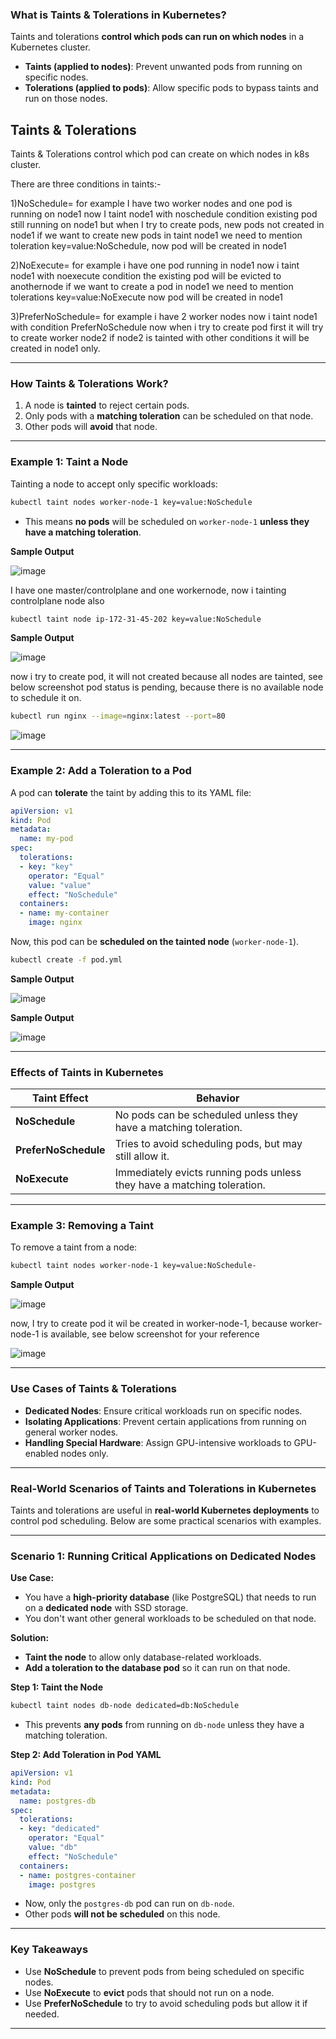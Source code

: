 ### **What is Taints & Tolerations in Kubernetes?**  

Taints and tolerations **control which pods can run on which nodes** in a Kubernetes cluster.  

- **Taints (applied to nodes)**: Prevent unwanted pods from running on specific nodes.  
- **Tolerations (applied to pods)**: Allow specific pods to bypass taints and run on those nodes.  

Taints & Tolerations
---------------------
 Taints & Tolerations control which pod can create on which nodes in k8s cluster.

There are three conditions in taints:-

1)NoSchedule= for example I have two worker nodes and one pod is running on node1 now I taint node1 with noschedule condition existing pod still running on node1 but when I try to create pods, new pods not created in node1 if we want to create new pods in taint node1 we need to mention toleration key=value:NoSchedule, now pod will be created in node1

2)NoExecute= for example i have one pod running in node1 now i taint node1 with noexecute condition the existing pod will be evicted to anothernode if we want to create a pod in node1 we need to mention tolerations key=value:NoExecute now pod will be created in node1

3)PreferNoSchedule= for example i have 2 worker nodes now i taint node1 with condition PreferNoSchedule now when i try to create pod first it will try to create worker node2 if node2 is tainted with other conditions it will be created in node1 only.

---

### **How Taints & Tolerations Work?**  

1. A node is **tainted** to reject certain pods.  
2. Only pods with a **matching toleration** can be scheduled on that node.  
3. Other pods will **avoid** that node.  

---

### **Example 1: Taint a Node**  
Tainting a node to accept only specific workloads:  
```sh
kubectl taint nodes worker-node-1 key=value:NoSchedule
```
- This means **no pods** will be scheduled on `worker-node-1` **unless they have a matching toleration**.  

**Sample Output**

![image](https://github.com/user-attachments/assets/da6a940d-9c69-4f81-94b5-9dd7c7bb63e0)

I have one master/controlplane and one workernode, now i tainting controlplane node also

```sh
kubectl taint node ip-172-31-45-202 key=value:NoSchedule
```

**Sample Output**

![image](https://github.com/user-attachments/assets/028fd63c-aeb0-42d1-8e1b-277fcefa8cc0)

now i try to create pod, it will not created because all nodes are tainted, see below screenshot pod status is pending, because there is no available node to schedule it on.

```sh
kubectl run nginx --image=nginx:latest --port=80
```

![image](https://github.com/user-attachments/assets/63c64d54-67fe-4f8a-b687-861bd0b3abc8)

---

### **Example 2: Add a Toleration to a Pod**  
A pod can **tolerate** the taint by adding this to its YAML file:  
```yaml
apiVersion: v1
kind: Pod
metadata:
  name: my-pod
spec:
  tolerations:
  - key: "key"
    operator: "Equal"
    value: "value"
    effect: "NoSchedule"
  containers:
  - name: my-container
    image: nginx
```

Now, this pod can be **scheduled on the tainted node** (`worker-node-1`).

```sh
kubectl create -f pod.yml
```
**Sample Output**

![image](https://github.com/user-attachments/assets/b18c47d9-65fc-4213-b3d8-c576eed0e48b)

**Sample Output**

![image](https://github.com/user-attachments/assets/efd0fd2b-a88c-4f15-85ba-22c1dd834f3e)

---

### **Effects of Taints in Kubernetes**  

| Taint Effect | Behavior |
|-------------|----------|
| **NoSchedule** | No pods can be scheduled unless they have a matching toleration. |
| **PreferNoSchedule** | Tries to avoid scheduling pods, but may still allow it. |
| **NoExecute** | Immediately evicts running pods unless they have a matching toleration. |

---

### **Example 3: Removing a Taint**  
To remove a taint from a node:  
```sh
kubectl taint nodes worker-node-1 key=value:NoSchedule-
```
**Sample Output**

![image](https://github.com/user-attachments/assets/8e418712-0db5-4bb4-8490-5869c5f73887)

now, I try to create pod it wil be created in worker-node-1, because worker-node-1 is available, see below screenshot for your reference

![image](https://github.com/user-attachments/assets/44bb9667-c673-494a-aac4-991c18f434c3)

---

### **Use Cases of Taints & Tolerations**  
- **Dedicated Nodes**: Ensure critical workloads run on specific nodes.  
- **Isolating Applications**: Prevent certain applications from running on general worker nodes.  
- **Handling Special Hardware**: Assign GPU-intensive workloads to GPU-enabled nodes only.

---

### **Real-World Scenarios of Taints and Tolerations in Kubernetes**  

Taints and tolerations are useful in **real-world Kubernetes deployments** to control pod scheduling. Below are some practical scenarios with examples.  

---

### **Scenario 1: Running Critical Applications on Dedicated Nodes**  
**Use Case:**  
- You have a **high-priority database** (like PostgreSQL) that needs to run on a **dedicated node** with SSD storage.  
- You don't want other general workloads to be scheduled on that node.  

**Solution:**  
- **Taint the node** to allow only database-related workloads.  
- **Add a toleration to the database pod** so it can run on that node.  

**Step 1: Taint the Node**  
```sh
kubectl taint nodes db-node dedicated=db:NoSchedule
```
- This prevents **any pods** from running on `db-node` unless they have a matching toleration.  

**Step 2: Add Toleration in Pod YAML**  
```yaml
apiVersion: v1
kind: Pod
metadata:
  name: postgres-db
spec:
  tolerations:
  - key: "dedicated"
    operator: "Equal"
    value: "db"
    effect: "NoSchedule"
  containers:
  - name: postgres-container
    image: postgres
```
- Now, only the `postgres-db` pod can run on `db-node`.  
- Other pods **will not be scheduled** on this node.  

---

### **Key Takeaways**  
- Use **NoSchedule** to prevent pods from being scheduled on specific nodes.  
- Use **NoExecute** to **evict** pods that should not run on a node.  
- Use **PreferNoSchedule** to try to avoid scheduling pods but allow it if needed.  

---
